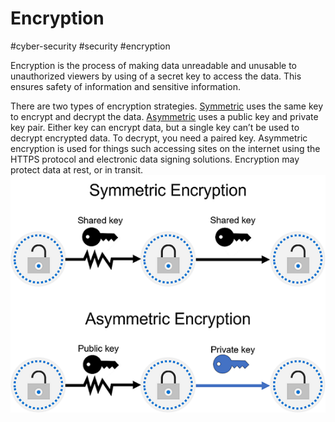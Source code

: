 # Encryption
#cyber-security #security #encryption 

Encryption is the process of making data unreadable and unusable to unauthorized viewers by using of a secret key to access the data. This ensures safety of information and sensitive information.

There are two types of encryption strategies. [Symmetric](Cyber%20Security/Cryptography/Encryption%20Symmetric.md) uses the same key to encrypt and decrypt the data. [Asymmetric](Cyber%20Security/Cryptography/Encryption%20Asymmetric.md) uses a public key and private key pair. Either key can encrypt data, but a single key can’t be used to decrypt encrypted data. To decrypt, you need a paired key. Asymmetric encryption is used for things such accessing sites on the internet using the HTTPS protocol and electronic data signing solutions. Encryption may protect data at rest, or in transit.
![Pasted image 20230204162800](Attachments/Pasted%20image%2020230204162800.png)



